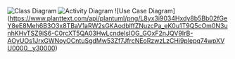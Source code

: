 ![Class Diagram](https://www.planttext.com/api/plantuml/png/J8wn3S9034LxJ-45s262z1I80IpE91PtFcGxIe6OB0KZiG8d4D8rN_y_lUA_jzVWGHPBoG1-4qMhpW0XaHaFcTpPSVThE0fDHWNWyfrdPyC78E8fJ7J2fG6bmXswDt6jbZhqDqOAnjJYUDsBnTmfSoqSTLLu0WoigTtx0000__y30000)
![Activity Diagram](https://www.planttext.com/api/plantuml/png/T90zRW9138NxEONBtI8NW0P4cZH99BY0CtXtBUPdvV60E5iAZiGLCbv2kaXJZ9_Uzvxi-_TjKnH5QmpEbHCda5p8EMKD1BkSZgoS4mPuWQrNFhDUuPLn58pW6cAmSwktD5U5MaWIHbh3dpHZAPSinqNQrw_8QbyUeDjMdIWfUrG2JaEMY5RMW-dGbUezbJBK4Awz0_XD_3XyhjlKdeNi9l8dqvwKpoBaTG7UySoZfKyvqemZ6KYX47ISdaPBMksdV87Osfe9I2JBOcth3zRrO1Qz_y_-CBUBvDcvJPlQJNy0003__mC0)
![Use Case Diagram]
(https://www.planttext.com/api/plantuml/png/L8yx3i9034Hxdy8b5Bb02fGeY8eE8Meh6B3O3x8TBaV1aRW2sGKAodblffZNuzcPa_eK0u1T9Q5cOm0N3unhKHvTSZ9iS6-C0rcXT5QA03HwLcndeIsIOG_GOxF2nJQV9IrB-AOyUOs1JrxGWNoyOCntuSgdMw53Zf7JfrcNEoRzwzLzCHi9plepq74wpXVU0000__y30000)

